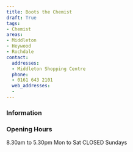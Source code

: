 ```yaml
---
title: Boots the Chemist
draft: True
tags:
- Chemist
areas:
- Middleton
- Heywood
- Rochdale
contact:
  addresses:
  - Middleton Shopping Centre
  phone:
  - 0161 643 2101
  web_addresses:
  -
---
```


### Information


### Opening Hours
8.30am to 5.30pm Mon to Sat
CLOSED Sundays
